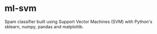 # ml-svm
Spam classifier built using Support Vector Machines (SVM) with Python's sklearn, numpy, pandas and matplotlib.
